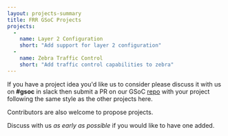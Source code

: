 ```yaml
---
layout: projects-summary
title: FRR GSoC Projects
projects:
  -
    name: Layer 2 Configuration
    short: "Add support for layer 2 configuration"
  -
    name: Zebra Traffic Control
    short: "Add traffic control capabilities to zebra"
---
```


If you have a project idea you'd like us to consider please discuss it with us on **#gsoc** in slack then submit a PR on our GSoC [repo](https://github.com/FRRouting/frr-gsoc) with your project following the same style as the other projects here.

Contributors are also welcome to propose projects.

Discuss with us *as early as possible* if you would like to have one added.
